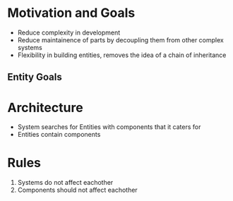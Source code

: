 
# Motivation and Goals

 - Reduce complexity in development
 - Reduce maintainence of parts by decoupling them from other complex systems
 - Flexibility in building entities, removes the idea of a chain of inheritance

## Entity Goals


# Architecture

 - System searches for Entities with components that it caters for
 - Entities contain components


# Rules

  1. Systems do not affect eachother
  2. Components should not affect eachother
